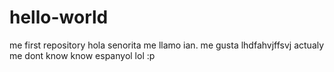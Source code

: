 # hello-world
me first repository
hola senorita me llamo ian.
me gusta lhdfahvjffsvj
actualy me dont know know espanyol lol :p
